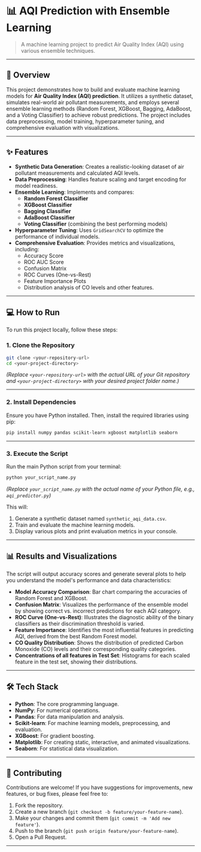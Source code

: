 # 📊 AQI Prediction with Ensemble Learning

> A machine learning project to predict Air Quality Index (AQI) using various ensemble techniques.

---

## 🚀 Overview

This project demonstrates how to build and evaluate machine learning models for **Air Quality Index (AQI) prediction**. It utilizes a synthetic dataset, simulates real-world air pollutant measurements, and employs several ensemble learning methods (Random Forest, XGBoost, Bagging, AdaBoost, and a Voting Classifier) to achieve robust predictions. The project includes data preprocessing, model training, hyperparameter tuning, and comprehensive evaluation with visualizations.

---

## ✨ Features

* **Synthetic Data Generation**: Creates a realistic-looking dataset of air pollutant measurements and calculated AQI levels.
* **Data Preprocessing**: Handles feature scaling and target encoding for model readiness.
* **Ensemble Learning**: Implements and compares:
    * **Random Forest Classifier**
    * **XGBoost Classifier**
    * **Bagging Classifier**
    * **AdaBoost Classifier**
    * **Voting Classifier** (combining the best performing models)
* **Hyperparameter Tuning**: Uses `GridSearchCV` to optimize the performance of individual models.
* **Comprehensive Evaluation**: Provides metrics and visualizations, including:
    * Accuracy Score
    * ROC AUC Score
    * Confusion Matrix
    * ROC Curves (One-vs-Rest)
    * Feature Importance Plots
    * Distribution analysis of CO levels and other features.

---

## 💻 How to Run

To run this project locally, follow these steps:

### 1. Clone the Repository

```bash
git clone <your-repository-url>
cd <your-project-directory>
```
*(Replace `<your-repository-url>` with the actual URL of your Git repository and `<your-project-directory>` with your desired project folder name.)*

---

### 2. Install Dependencies

Ensure you have Python installed. Then, install the required libraries using pip:

```bash
pip install numpy pandas scikit-learn xgboost matplotlib seaborn
```

---

### 3. Execute the Script

Run the main Python script from your terminal:

```bash
python your_script_name.py
```
*(Replace `your_script_name.py` with the actual name of your Python file, e.g., `aqi_predictor.py`)*

This will:
1.  Generate a synthetic dataset named `synthetic_aqi_data.csv`.
2.  Train and evaluate the machine learning models.
3.  Display various plots and print evaluation metrics in your console.

---

## 📊 Results and Visualizations

The script will output accuracy scores and generate several plots to help you understand the model's performance and data characteristics:

* **Model Accuracy Comparison**: Bar chart comparing the accuracies of Random Forest and XGBoost.
* **Confusion Matrix**: Visualizes the performance of the ensemble model by showing correct vs. incorrect predictions for each AQI category.
* **ROC Curve (One-vs-Rest)**: Illustrates the diagnostic ability of the binary classifiers as their discrimination threshold is varied.
* **Feature Importance**: Identifies the most influential features in predicting AQI, derived from the best Random Forest model.
* **CO Quality Distribution**: Shows the distribution of predicted Carbon Monoxide (CO) levels and their corresponding quality categories.
* **Concentrations of all features in Test Set**: Histograms for each scaled feature in the test set, showing their distributions.

---

## 🛠 Tech Stack

* **Python**: The core programming language.
* **NumPy**: For numerical operations.
* **Pandas**: For data manipulation and analysis.
* **Scikit-learn**: For machine learning models, preprocessing, and evaluation.
* **XGBoost**: For gradient boosting.
* **Matplotlib**: For creating static, interactive, and animated visualizations.
* **Seaborn**: For statistical data visualization.

---

## 🤝 Contributing

Contributions are welcome! If you have suggestions for improvements, new features, or bug fixes, please feel free to:

1.  Fork the repository.
2.  Create a new branch (`git checkout -b feature/your-feature-name`).
3.  Make your changes and commit them (`git commit -m 'Add new feature'`).
4.  Push to the branch (`git push origin feature/your-feature-name`).
5.  Open a Pull Request.

---
